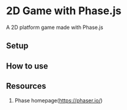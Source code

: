 # 2D Game with Phase.js

A 2D platform game made with Phase.js

## Setup


## How to use


## Resources

1. Phase homepage(https://phaser.io/)